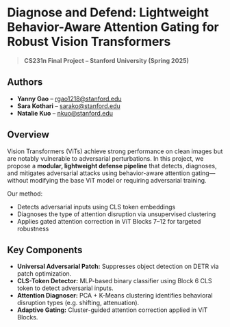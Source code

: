 # Diagnose and Defend: Lightweight Behavior-Aware Attention Gating for Robust Vision Transformers

> **CS231n Final Project – Stanford University (Spring 2025)** 

## Authors

- **Yanny Gao** – [rgao1218@stanford.edu](mailto:rgao1218@stanford.edu)  
- **Sara Kothari** – [sarako@stanford.edu](mailto:sarako@stanford.edu)  
- **Natalie Kuo** – [nkuo@stanford.edu](mailto:nkuo@stanford.edu)

## Overview

Vision Transformers (ViTs) achieve strong performance on clean images but are notably vulnerable to adversarial perturbations. In this project, we propose a **modular, lightweight defense pipeline** that detects, diagnoses, and mitigates adversarial attacks using behavior-aware attention gating—without modifying the base ViT model or requiring adversarial training.

Our method:
- Detects adversarial inputs using CLS token embeddings
- Diagnoses the type of attention disruption via unsupervised clustering
- Applies gated attention correction in ViT Blocks 7–12 for targeted robustness

## Key Components

- **Universal Adversarial Patch:** Suppresses object detection on DETR via patch optimization.
- **CLS-Token Detector:** MLP-based binary classifier using Block 6 CLS token to detect adversarial inputs.
- **Attention Diagnoser:** PCA + K-Means clustering identifies behavioral disruption types (e.g. shifting, attenuation).
- **Adaptive Gating:** Cluster-guided attention correction applied in ViT Blocks.


